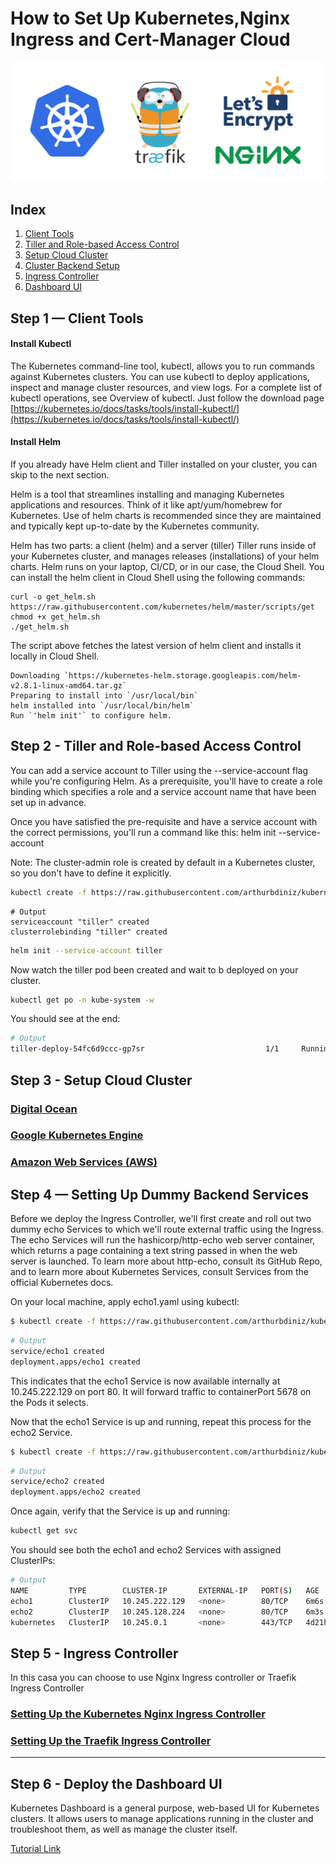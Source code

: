 # How to Set Up Kubernetes,Nginx Ingress and Cert-Manager Cloud

![header](images/header.png)


## Index

1. [Client Tools](https://github.com/arthurbdiniz/k8s-digital-ocean/#Step-1--Client-Tools)
2. [Tiller and Role-based Access Control](https://github.com/arthurbdiniz/k8s-digital-ocean/#Step-2--Tiller-and-Role-based-Access-Control)
3. [Setup Cloud Cluster](https://github.com/arthurbdiniz/k8s-digital-ocean/#Step-3--Setup-Cloud-Cluster)
4. [Cluster Backend Setup](https://github.com/arthurbdiniz/kubernetes-cloud-setup#step-4--setting-up-dummy-backend-services)
5. [Ingress Controller](https://github.com/arthurbdiniz/kubernetes-cloud-setup#step-5---ingress-controller)
6. [Dashboard UI](https://github.com/arthurbdiniz/k8s-digital-ocean/#Step-6---Deploy-the-Dashboard-UI)

## Step 1 — Client Tools

#### Install Kubectl
The Kubernetes command-line tool, kubectl, allows you to run commands against Kubernetes clusters. You can use kubectl to deploy applications, inspect and manage cluster resources, and view logs. For a complete list of kubectl operations, see Overview of kubectl.
Just follow the download page [https://kubernetes.io/docs/tasks/tools/install-kubectl/](https://kubernetes.io/docs/tasks/tools/install-kubectl/)

#### Install Helm
If you already have Helm client and Tiller installed on your cluster, you can skip to the next section.

Helm is a tool that streamlines installing and managing Kubernetes applications and resources. Think of it like apt/yum/homebrew for Kubernetes. Use of helm charts is recommended since they are maintained and typically kept up-to-date by the Kubernetes community.

Helm has two parts: a client (helm) and a server (tiller)
Tiller runs inside of your Kubernetes cluster, and manages releases (installations) of your helm charts.
Helm runs on your laptop, CI/CD, or in our case, the Cloud Shell.
You can install the helm client in Cloud Shell using the following commands:
```
curl -o get_helm.sh https://raw.githubusercontent.com/kubernetes/helm/master/scripts/get
chmod +x get_helm.sh
./get_helm.sh
```
The script above fetches the latest version of helm client and installs it locally in Cloud Shell.
```
Downloading `https://kubernetes-helm.storage.googleapis.com/helm-v2.8.1-linux-amd64.tar.gz`
Preparing to install into `/usr/local/bin`
helm installed into `/usr/local/bin/helm`
Run `'helm init'` to configure helm.
```

## Step 2 - Tiller and Role-based Access Control
You can add a service account to Tiller using the --service-account <NAME> flag while you're configuring Helm. As a prerequisite, you'll have to create a role binding which specifies a role and a service account name that have been set up in advance.

Once you have satisfied the pre-requisite and have a service account with the correct permissions, you'll run a command like this: helm init --service-account <NAME>


Note: The cluster-admin role is created by default in a Kubernetes cluster, so you don't have to define it explicitly.
```bash
kubectl create -f https://raw.githubusercontent.com/arthurbdiniz/kubernetes-cloud-setup/master/rbac/rbac_config.yaml
```


````
# Output
serviceaccount "tiller" created
clusterrolebinding "tiller" created
````
```bash
helm init --service-account tiller
```


Now watch the tiller pod been created and wait to b deployed on your cluster.
```bash
kubectl get po -n kube-system -w
```

You should see at the end:
```bash
# Output
tiller-deploy-54fc6d9ccc-gp7sr                           1/1     Running   0          9m5s
```


## Step 3 - Setup Cloud Cluster
### [Digital Ocean](https://github.com/arthurbdiniz/kubernetes-cloud-setup/blob/master/Digital_Ocean/digital-ocean.md)
### [Google Kubernetes Engine](https://github.com/arthurbdiniz/kubernetes-cloud-setup/blob/master/Google_Kubernetes_Engine/google_kubernetes_engine.md)
### [Amazon Web Services (AWS)](https://github.com/arthurbdiniz/kubernetes-cloud-setup/blob/master/Amazon_Web_Services/amazon-web-services.md)


## Step 4 — Setting Up Dummy Backend Services
Before we deploy the Ingress Controller, we'll first create and roll out two dummy echo Services to which we'll route external traffic using the Ingress. The echo Services will run the hashicorp/http-echo web server container, which returns a page containing a text string passed in when the web server is launched. To learn more about http-echo, consult its GitHub Repo, and to learn more about Kubernetes Services, consult Services from the official Kubernetes docs.

On your local machine, apply echo1.yaml using kubectl:
```bash
$ kubectl create -f https://raw.githubusercontent.com/arthurbdiniz/kubernetes-cloud-setup/master/deployments/echo1.yaml
```
```bash
# Output
service/echo1 created
deployment.apps/echo1 created
```

This indicates that the echo1 Service is now available internally at 10.245.222.129 on port 80. It will forward traffic to containerPort 5678 on the Pods it selects.

Now that the echo1 Service is up and running, repeat this process for the echo2 Service.
```bash
$ kubectl create -f https://raw.githubusercontent.com/arthurbdiniz/kubernetes-cloud-setup/master/deployments/echo2.yaml
```
```bash
# Output
service/echo2 created
deployment.apps/echo2 created
```

Once again, verify that the Service is up and running:
```bash
kubectl get svc
```
You should see both the echo1 and echo2 Services with assigned ClusterIPs:
```bash
# Output
NAME         TYPE        CLUSTER-IP       EXTERNAL-IP   PORT(S)   AGE
echo1        ClusterIP   10.245.222.129   <none>        80/TCP    6m6s
echo2        ClusterIP   10.245.128.224   <none>        80/TCP    6m3s
kubernetes   ClusterIP   10.245.0.1       <none>        443/TCP   4d21h
```

## Step 5 - Ingress Controller
In this casa you can choose to use Nginx Ingress controller or Traefik Ingress Controller

### [Setting Up the Kubernetes Nginx Ingress Controller](https://github.com/arthurbdiniz/kubernetes-cloud-setup/blob/master/nginx_ingress_controller.md)

### [Setting Up the Traefik Ingress Controller](https://github.com/arthurbdiniz/kubernetes-cloud-setup/blob/master/traefik.md)

---

## Step 6 - Deploy the Dashboard UI
Kubernetes Dashboard is a general purpose, web-based UI for Kubernetes clusters. It allows users to manage applications running in the cluster and troubleshoot them, as well as manage the cluster itself.

[Tutorial Link](https://github.com/arthurbdiniz/kubernetes-cloud-setup/blob/master/dashboard.md)
